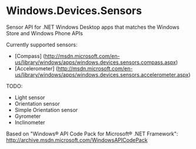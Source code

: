 Windows.Devices.Sensors
=======================

Sensor API for .NET Windows Desktop apps that matches the Windows Store and Windows Phone APIs

Currently supported sensors:
- [Compass] (http://msdn.microsoft.com/en-us/library/windows/apps/windows.devices.sensors.compass.aspx)
- [Accelerometer] (http://msdn.microsoft.com/en-us/library/windows/apps/windows.devices.sensors.accelerometer.aspx)

TODO:
- Light sensor
- Orientation sensor
- Simple Orientation sensor
- Gyrometer
- Inclinometer



Based on "Windows® API Code Pack for Microsoft® .NET Framework": 
http://archive.msdn.microsoft.com/WindowsAPICodePack
